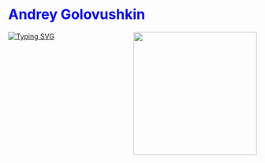 # <a href="https://github.com/Frenky19" style="color: blue; text-decoration: none">Andrey Golovushkin</a>

<div style="display: flex; justify-content: space-between; align-items: flex-start; width: 100%; margin: 0; padding: 0; gap: 20px">
  <!-- Текст слева -->
  <div style="flex: 1; min-width: 0; border: none !important">
    <a href="https://git.io/typing-svg" style="display: block; border: none !important">
      <img src="https://readme-typing-svg.demolab.com?font=Fira+Code&pause=1000&width=435&lines=Welcome+to+my+profile!;Studying+backend+python+development;Fine+to+learn+something+new;20+years+of+promting+expirience:)" 
           alt="Typing SVG" 
           style="border: none !important; max-width: 100%">
    </a>
  </div>
  
  <!-- Гифка справа -->
  <div style="flex-shrink: 0; border: none !important">
    <img src="https://media1.giphy.com/media/v1.Y2lkPTc5MGI3NjExaG4yeTc1MzcwNmU3aWo1MW15Z3V6NWRzcjQ3czdxOXZzamN3b2dnciZlcD12MV9pbnRlcm5hbF9naWZfYnlfaWQmY3Q9Zw/o0vwzuFwCGAFO/giphy.gif" 
         width="250" 
         style="display: block; border: none !important">
  </div>
</div>




